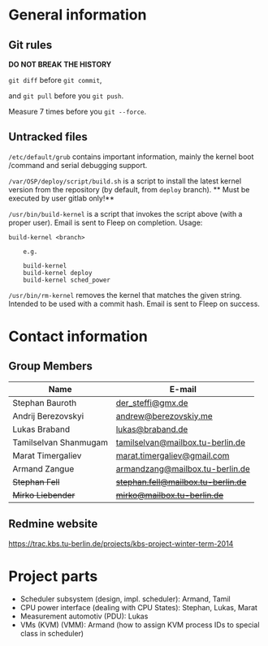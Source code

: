 # General information

## Git rules

**DO NOT BREAK THE HISTORY**

`git diff` before `git commit`,

and `git pull` before you `git push`.

Measure 7 times before you `git --force`.

## Untracked files

`/etc/default/grub` contains important information, mainly the kernel boot
/command and serial debugging support.

`/var/OSP/deploy/script/build.sh` is a script to install the latest kernel
version from the repository (by default, from `deploy` branch). ** Must be
executed by user gitlab only!**

`/usr/bin/build-kernel` is a script that invokes the script above (with a
proper user). Email is sent to Fleep on completion. Usage:

	build-kernel <branch>

		e.g.

		build-kernel
		build-kernel deploy
		build-kernel sched_power

`/usr/bin/rm-kernel` removes the kernel that matches the given string.
Intended to be used with a commit hash. Email is sent to Fleep on success.

# Contact information

## Group Members

| Name                    | E-mail                               |
| ----------------------- | ------------------------------------ |
| Stephan Bauroth         | der_steffi@gmx.de                    |
| Andrij Berezovskyi      | andrew@berezovskiy.me                |
| Lukas Braband           | lukas@braband.de                     |
| Tamilselvan Shanmugam   | tamilselvan@mailbox.tu-berlin.de     |
| Marat Timergaliev       | marat.timergaliev@gmail.com          |
| Armand Zangue           | armandzang@mailbox.tu-berlin.de      |
| ~~Stephan Fell~~        | ~~stephan.fell@mailbox.tu-berlin.de~~|
| ~~Mirko Liebender~~     | ~~mirko@mailbox.tu-berlin.de~~       |


## Redmine website

https://trac.kbs.tu-berlin.de/projects/kbs-project-winter-term-2014

# Project parts				  

- Scheduler subsystem (design, impl. scheduler): Armand, Tamil
- CPU power interface (dealing with CPU States): Stephan, Lukas, Marat
- Measurement automotiv (PDU): Lukas
- VMs (KVM) (VMM): Armand 
  (how to assign KVM process IDs to special class in scheduler)

